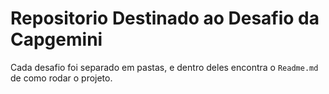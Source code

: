 
# Repositorio Destinado ao Desafio da Capgemini

Cada desafio foi separado em pastas, e dentro deles encontra o `Readme.md` de como rodar o projeto.



